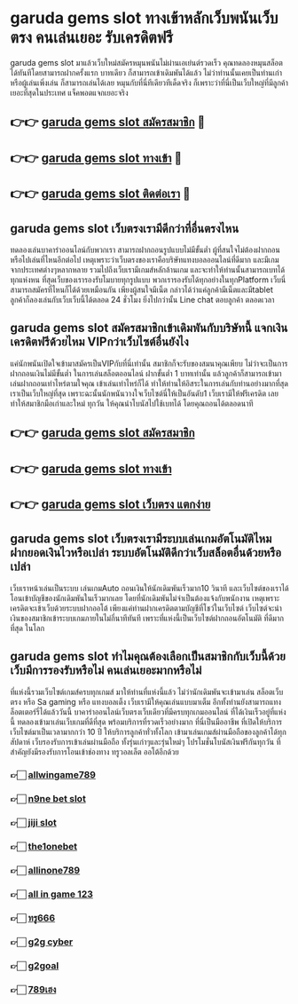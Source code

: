 # garuda gems slot ทางเข้าหลักเว็บพนันเว็บตรง คนเล่นเยอะ รับเครดิตฟรี

garuda gems slot มาแล้วเว็บใหม่สมัครหมุนพนันไม่ผ่านเอเย่นต์รวดเร็ว คุณทดลองหมุนสล็อตได้ทันทีโดยสามารถฝากครั้งแรก บาทเดียว ก็สามารถเข้าเดิมพันได้แล้ว ไม่ว่าท่านนั้นเคยเป็นท่านเก่าหรือผู้เล่นเพิ่งเล่น ก็สามารถเล่นได้เลย หมุนกับที่นี่ทีเดียวทีเด็ดจริง ก็เพราะว่าที่นี่เป็นเว็บใหญ่ที่มีลูกค้าเยอะที่สุดในประเทศ แจ็คพอตแจกเยอะจริง

## 👉👉 [garuda gems slot สมัครสมาชิก](https://bit.ly/3Ckzg5n) 🎰
## 👉👉 [garuda gems slot ทางเข้า](https://bit.ly/3Ckzg5n) 🎰
## 👉👉 [garuda gems slot ติดต่อเรา](https://bit.ly/3Ckzg5n) 🎰

## garuda gems slot เว็บตรงเรามีดีกว่าที่อื่นตรงไหน
ทดลองเล่นบาคาร่าออนไลน์กับพวกเรา สามารถฝากถอนรูปแบบไม่มีขั้นต่ำ ผู้ที่สนใจไม่ต้องฝากถอนหรือไปเล่นที่ไหนอีกต่อไป เหตุเพราะว่าเว็บตรงของเราคือบริษัทแทงบอลออนไลน์ที่ดีมาก และมีเกมจากประเทศต่างๆหลากหลาย รวมไปถึงเว็บเรามีเกมส์หลักล้านเกม และจะทำให้ท่านนั้นสามารถเบทได้ทุกแห่งหน ที่สุดเว็บของเรารองรับโมบายทุกรูปแบบ พวกเรารองรับได้ทุกอย่างในทุกPlatform เว็บนี่สามารถสมัครที่ไหนก็ได้ด้วยเหมือนกัน เพียงผู้สนใจมีเน็ต กล่าวได้ว่าแค่ลูกค้ามีเน็ตและมีtablet ลูกค้าก็ลองเล่นกับเว็บเว็บนี้ได้ตลอด 24 ชั่วโมง ยิ่งไปกว่านั้น Line chat ตอบลูกค้า ตลอดเวลา

## garuda gems slot สมัครสมาชิกเข้าเดิมพันกับบริษัทนี้ แจกเงินเครดิตฟรีด้วยไหม VIPกว่าเว็บไซต์อื่นยังไง
แค่นักพนันเปิดใจเข้ามาสมัครเป็นVIPกับที่นี่เท่านั้น สมาชิกก็จะรับของสมนาคุณเพียบ ไม่ว่าจะเป็นการฝากถอนเงินไม่มีขั้นต่ำ ในการเล่นสล็อตออนไลน์ ฝากขั้นต่ำ 1 บาทเท่านั้น แล้วลูกค้าก็สามารถเข้ามาเล่นฝากถอนเท่าไหร่ตามใจคุณ เข้าเล่นเท่าไหร่ก็ได้ ทำให้ท่านให้อิสระในการเล่นกับท่านอย่างมากที่สุด เราเป็นเว็บใหญ่ที่สุด เพราะฉะนั้นนักพนันวางใจเว็บไซต์นี่ให้เป็นอันดับ1 เว็บเรามีให้ฟรีเครดิต เลยทำให้สมาชิกมือเก่าและใหม่ ทุกวัน ให้คุณนำโบนัสไปใช้เบทได้ โดยคุณถอนได้ตลอดนาที

## 👉👉 [garuda gems slot สมัครสมาชิก](https://bit.ly/3Ckzg5n)
## 👉👉 [garuda gems slot ทางเข้า](https://bit.ly/3Ckzg5n)
## 👉👉 [garuda gems slot เว็บตรง แตกง่าย](https://bit.ly/3Ckzg5n)

## garuda gems slot เว็บตรงเรามีระบบเล่นเกมอัตโนมัติไหม ฝากยอดเงินไวหรือเปล่า ระบบอัตโนมัติดีกว่าเว็บสล็อตอื่นด้วยหรือเปล่า
เว็บเราหน้าเล่นเป็นระบบ เล่นเกมAuto ถอนเงินให้นักเดิมพันเร็วมาก10 วินาที และเว็บไซต์ของเราได้โอนเข้าบัญชีของนักเดิมพันในเร็วมากเลย โดยที่นักเดิมพันไม่จำเป็นต้องแจ้งกับพนักงาน เหตุเพราะเครดิตจะเข้าเว็บด้วยระบบฝากออโต้ เพียงแค่ท่านฝากเครดิตตามบัญชีที่โชว์ในเว็บไซต์ เว็บไซต์จะนำเงินของสมาชิกเข้าระบบเกมภายในไม่กี่นาทีทันที เพราะที่แห่งนี้เป็นเว็บไซต์ฝากถอนอัตโนมัติ ที่ดีมากที่สุด ในโลก

## garuda gems slot ทำไมคุณต้องเลือกเป็นสมาชิกกับเว็บนี้ด้วย เว็บมีการรองรับหรือไม่ คนเล่นเยอะมากหรือไม่
ที่แห่งนี้รวมเว็บไซต์เกมส์ครบทุกเกมส์ มาให้ท่านที่แห่งนี้แล้ว ไม่ว่านักเดิมพันจะเข้ามาเล่น สล็อตเว็บตรง หรือ Sa gaming หรือ แทงบอลเต็ง เว็บเรามีให้คุณเล่นแบบมาเต็ม อีกทั้งท่านยังสามารถแทงล็อตเตอร์รี่ได้แล้ววันนี้ บาคาร่าออนไลน์เว็บตรงเว็บเดียวที่มีครบทุกเกมออนไลน์ ที่ได้เงินเร็วอยู่ที่แห่งนี้ ทดลองเข้ามาเล่นเว็บเกมที่ดีที่สุด พร้อมบริการที่รวดเร็วอย่างมาก ที่นี่เป็นมืออาชีพ ที่เปิดให้บริการเว็บไซต์มาเป็นเวลามากกว่า 10 ปี ให้บริการลูกค้าทั่วทั้งโลก เข้ามาเล่นเกมส์ผ่านมือถือของลูกค้าได้ทุกสัปดาห์ เว็บรองรับการเข้าเล่นผ่านมือถือ ทั้งรุ่นเก่าๆและรุ่นใหม่ๆ โปรโมชั่นโบนัสเงินฟรีกันทุกวัน ที่สำคัญยังมีรองรับการโอนเข้าช่องทาง ทรูวอลเล็ต ออโต้อีกด้วย

### 👉🏻 [allwingame789](https://atom.io/packages/allwingame789)
### 👉🏻 [n9ne bet slot](https://atom.io/packages/n9nebetslot)
### 👉🏻 [jiji slot](https://atom.io/packages/jijislot)
### 👉🏻 [the1onebet](https://atom.io/packages/the1onebet)
### 👉🏻 [allinone789](https://atom.io/packages/allinone789)
### 👉🏻 [all in game 123](https://atom.io/packages/all-in-game-123)
### 👉🏻 [ทรู666](https://atom.io/packages/ทรู666)
### 👉🏻 [g2g cyber](https://atom.io/packages/g2gcyber)
### 👉🏻 [g2goal](https://atom.io/packages/g2goal)
### 👉🏻 [789เฮง](https://atom.io/packages/789เฮง)

